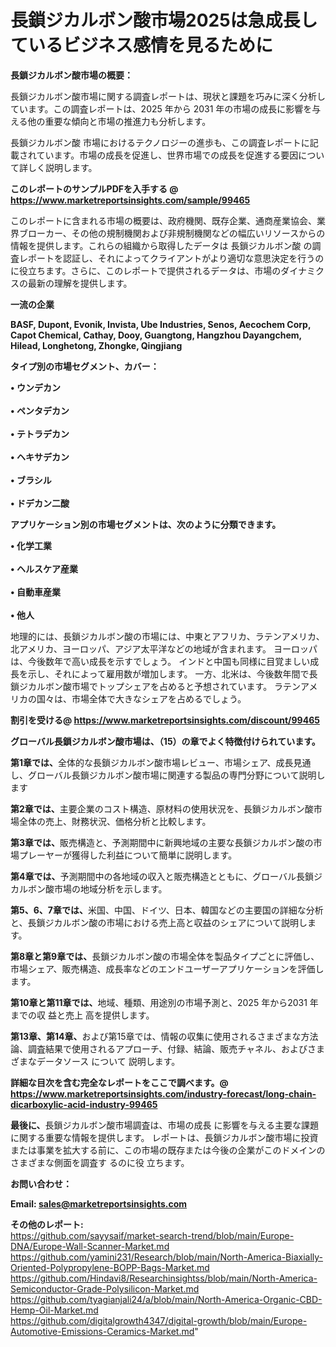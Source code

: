 # 長鎖ジカルボン酸市場2025は急成長しているビジネス感情を見るために

<strong><b>長鎖ジカルボン酸市場の概要：</b></strong>

長鎖ジカルボン酸市場に関する調査レポートは、現状と課題を巧みに深く分析しています。この調査レポートは、2025 年から 2031 年の市場の成長に影響を与える他の重要な傾向と市場の推進力も分析します。

長鎖ジカルボン酸 市場におけるテクノロジーの進歩も、この調査レポートに記載されています。市場の成長を促進し、世界市場での成長を促進する要因について詳しく説明します。

<strong>このレポートのサンプルPDFを入手する @ <a href=https://www.marketreportsinsights.com/sample/99465>https://www.marketreportsinsights.com/sample/99465</a></strong>

このレポートに含まれる市場の概要は、政府機関、既存企業、通商産業協会、業界ブローカー、その他の規制機関および非規制機関などの幅広いリソースからの情報を提供します。これらの組織から取得したデータは 長鎖ジカルボン酸 の調査レポートを認証し、それによってクライアントがより適切な意思決定を行うのに役立ちます。さらに、このレポートで提供されるデータは、市場のダイナミクスの最新の理解を提供します。

<strong>一流の企業</strong>

<strong><b>BASF, Dupont, Evonik, Invista, Ube Industries, Senos, Aecochem Corp, Capot Chemical, Cathay, Dooy, Guangtong, Hangzhou Dayangchem, Hilead, Longhetong, Zhongke, Qingjiang</b></strong>

<strong><b>タイプ別の市場セグメント、カバー：</b></strong>

<strong>• ウンデカン<br><br>• ペンタデカン<br><br>• テトラデカン<br><br>• ヘキサデカン<br><br>• ブラシル<br><br>• ドデカン二酸</strong>

<strong><b>アプリケーション別の市場セグメントは、次のように分類できます。</b></strong>

<strong>• 化学工業<br><br>• ヘルスケア産業<br><br>• 自動車産業<br><br>• 他人</strong>

 地理的には、長鎖ジカルボン酸の市場には、中東とアフリカ、ラテンアメリカ、北アメリカ、ヨーロッパ、アジア太平洋などの地域が含まれます。 ヨーロッパは、今後数年で高い成長を示すでしょう。 インドと中国も同様に目覚ましい成長を示し、それによって雇用数が増加します。 一方、北米は、今後数年間で長鎖ジカルボン酸市場でトップシェアを占めると予想されています。 ラテンアメリカの国々は、市場全体で大きなシェアを占めるでしょう。

<strong>割引を受ける@ <a href=https://www.marketreportsinsights.com/discount/99465>https://www.marketreportsinsights.com/discount/99465</a></strong>

<strong><b>グローバル長鎖ジカルボン酸市場は、（15）の章でよく特徴付けられています。</b></strong>

<strong><b>第</b></strong><strong><b>1章では、</b></strong>全体的な長鎖ジカルボン酸市場レビュー、市場シェア、成長見通し、グローバル長鎖ジカルボン酸市場に関連する製品の専門分野について説明します

<strong><b>第2章では、</b></strong>主要企業のコスト構造、原材料の使用状況を、長鎖ジカルボン酸市場全体の売上、財務状況、価格分析と比較します。

<strong><b>第3章では、</b></strong>販売構造と、予測期間中に新興地域の主要な長鎖ジカルボン酸の市場プレーヤーが獲得した利益について簡単に説明します。

<strong><b>第4章では、</b></strong>予測期間中の各地域の収入と販売構造とともに、グローバル長鎖ジカルボン酸市場の地域分析を示します。

<strong><b>第5、6、7章では、</b></strong>米国、中国、ドイツ、日本、韓国などの主要国の詳細な分析と、長鎖ジカルボン酸の市場における売上高と収益のシェアについて説明します。

<strong><b>第8章と第9章では、</b></strong>長鎖ジカルボン酸の市場全体を製品タイプごとに評価し、市場シェア、販売構造、成長率などのエンドユーザーアプリケーションを評価します。

<strong><b>第10章と第11章では、</b></strong>地域、種類、用途別の市場予測と、2025 年から2031 年までの収 益と売上 高を提供します。

<strong><b>第13章、第14章、</b></strong>および第15章では、情報の収集に使用されるさまざまな方法論、調査結果で使用されるアプローチ、付録、結論、販売チャネル、およびさまざまなデータソース について 説明します。

<strong>詳細な目次を含む完全なレポートをここで調べます。@ <a href=https://www.marketreportsinsights.com/industry-forecast/long-chain-dicarboxylic-acid-industry-99465>https://www.marketreportsinsights.com/industry-forecast/long-chain-dicarboxylic-acid-industry-99465</a></strong>

<strong><b>最後に、</b></strong>長鎖ジカルボン酸市場調査は、市場の成長 に影響を</a>与える主要な課題に関する重要な情報を提供します。 レポートは、長鎖ジカルボン酸市場に投資または事業を拡大する前に、この市場の既存または今後の企業がこのドメインのさまざまな側面を調査す るのに役 立ちます。

<strong><b>お問い合わせ：</b></strong>

<strong>Email: </strong><a href=mailto:sales@marketreportsinsights.com><strong>sales@marketreportsinsights.com</strong></a>

<strong>その他のレポート:</strong>
<br>
<a href=https://github.com/sayysaif/market-search-trend/blob/main/Europe-DNA/Europe-Wall-Scanner-Market.md>https://github.com/sayysaif/market-search-trend/blob/main/Europe-DNA/Europe-Wall-Scanner-Market.md</a>
<br>
<a href=https://github.com/yamini231/Research/blob/main/North-America-Biaxially-Oriented-Polypropylene-BOPP-Bags-Market.md>https://github.com/yamini231/Research/blob/main/North-America-Biaxially-Oriented-Polypropylene-BOPP-Bags-Market.md</a>
<br>
<a href=https://github.com/Hindavi8/Researchinsightss/blob/main/North-America-Semiconductor-Grade-Polysilicon-Market.md>https://github.com/Hindavi8/Researchinsightss/blob/main/North-America-Semiconductor-Grade-Polysilicon-Market.md</a>
<br>
<a href=https://github.com/tyagianjali24/a/blob/main/North-America-Organic-CBD-Hemp-Oil-Market.md>https://github.com/tyagianjali24/a/blob/main/North-America-Organic-CBD-Hemp-Oil-Market.md</a>
<br>
<a href=https://github.com/digitalgrowth4347/digital-growth/blob/main/Europe-Automotive-Emissions-Ceramics-Market.md>https://github.com/digitalgrowth4347/digital-growth/blob/main/Europe-Automotive-Emissions-Ceramics-Market.md</a>"
